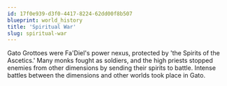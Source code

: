 ```yaml
---
id: 17f0e939-d3f0-4417-8224-62dd00f8b507
blueprint: world_history
title: 'Spiritual War'
slug: spiritual-war
---
```

Gato Grottoes were Fa'Diel's power nexus, protected by 'the Spirits of the Ascetics.' Many monks fought as soldiers, and the high priests stopped enemies from other dimensions by sending their spirits to battle. Intense battles between the dimensions and other worlds took place in Gato.